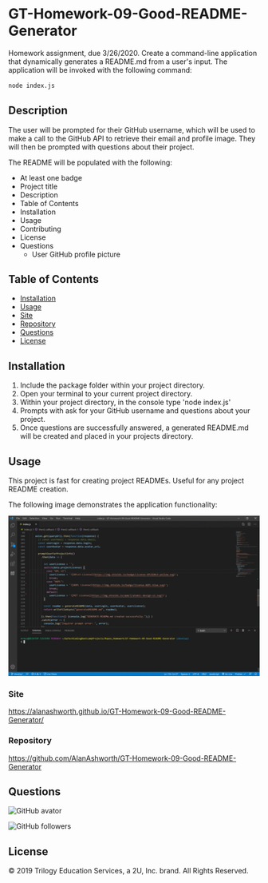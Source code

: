 # GT-Homework-09-Good-README-Generator

Homework assignment, due 3/26/2020. Create a command-line application that dynamically generates a README.md from a user's input. The application will be invoked with the following command:

```sh
node index.js
```

## Description

The user will be prompted for their GitHub username, which will be used to make a call to the GitHub API to retrieve their email and profile image. They will then be prompted with questions about their project.

The README will be populated with the following:

* At least one badge
* Project title
* Description
* Table of Contents
* Installation
* Usage
* Contributing
* License
* Questions
  * User GitHub profile picture

## Table of Contents

* [Installation](#installation)
* [Usage](#usage)
* [Site](#site)
* [Repository](#repository)
* [Questions](#questions)
* [License](#license)

## Installation

1. Include the package folder within your project directory.
2. Open your terminal to your current project directory.
3. Within your project directory, in the console type 'node index.js'
4. Prompts with ask for your GitHub username and questions about your project.
5. Once questions are successfully answered, a generated README.md will be created and placed in your projects  directory.

## Usage

This project is fast for creating project READMEs. Useful for any project README creation.

The following image demonstrates the application functionality:

![readme generator demo](./assets/images/readme-generator.gif)

### Site

https://alanashworth.github.io/GT-Homework-09-Good-README-Generator/

### Repository

https://github.com/AlanAshworth/GT-Homework-09-Good-README-Generator

## Questions

![GitHub avator](https://avatars3.githubusercontent.com/u/54105679?v=4)

![GitHub followers](https://img.shields.io/github/followers/AlanAshworth?label=Follow&style=social)

## License

© 2019 Trilogy Education Services, a 2U, Inc. brand. All Rights Reserved.